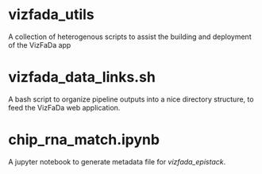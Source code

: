 # vizfada_utils
A collection of heterogenous scripts to assist the building and deployment of the VizFaDa app

# vizfada_data_links.sh
A bash script to organize pipeline outputs into a nice directory structure, to feed the VizFaDa web application.

# chip_rna_match.ipynb
A jupyter notebook to generate metadata file for *vizfada_epistack*.

